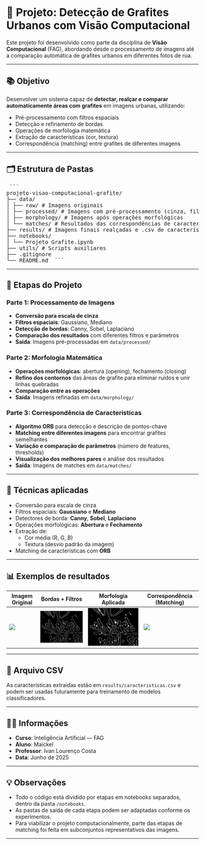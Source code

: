 # 🧠 Projeto: Detecção de Grafites Urbanos com Visão Computacional

Este projeto foi desenvolvido como parte da disciplina de **Visão Computacional** (FAG), abordando desde o processamento de imagens até a comparação automática de grafites urbanos em diferentes fotos de rua.

---

## 📚 Objetivo

Desenvolver um sistema capaz de **detectar, realçar e comparar automaticamente áreas com grafites** em imagens urbanas, utilizando:

- Pré-processamento com filtros espaciais
- Detecção e refinamento de bordas
- Operações de morfologia matemática
- Extração de características (cor, textura)
- Correspondência (matching) entre grafites de diferentes imagens

---

## 🗂️ Estrutura de Pastas

<pre lang="markdown"> ``` 
projeto-visao-computacional-grafite/
├── data/
│ ├── raw/ # Imagens originais
│ ├── processed/ # Imagens com pré-processamento (cinza, filtros, bordas)
│ ├── morphology/ # Imagens após operações morfológicas
│ └── matches/ # Resultados das correspondências de características
├── results/ # Imagens finais realçadas e .csv de características
├── notebooks/
│ └── Projeto Grafite.ipynb
├── utils/ # Scripts auxiliares
├── .gitignore
└── README.md  ``` 
</pre>

---

## 🚦 Etapas do Projeto

### **Parte 1: Processamento de Imagens**
- **Conversão para escala de cinza**
- **Filtros espaciais**: Gaussiano, Mediano
- **Detecção de bordas**: Canny, Sobel, Laplaciano
- **Comparação dos resultados** com diferentes filtros e parâmetros
- **Saída**: Imagens pré-processadas em `data/processed/`

### **Parte 2: Morfologia Matemática**
- **Operações morfológicas**: abertura (opening), fechamento (closing)
- **Refino dos contornos** das áreas de grafite para eliminar ruídos e unir linhas quebradas
- **Comparação entre as operações**
- **Saída**: Imagens refinadas em `data/morphology/`

### **Parte 3: Correspondência de Características**
- **Algoritmo ORB** para detecção e descrição de pontos-chave
- **Matching entre diferentes imagens** para encontrar grafites semelhantes
- **Variação e comparação de parâmetros** (número de features, thresholds)
- **Visualização dos melhores pares** e análise dos resultados
- **Saída**: Imagens de matches em `data/matches/`

---

## 🔧 Técnicas aplicadas

- Conversão para escala de cinza
- Filtros espaciais: **Gaussiano** e **Mediano**
- Detectores de borda: **Canny**, **Sobel**, **Laplaciano**
- Operações morfológicas: **Abertura** e **Fechamento**
- Extração de:
  - Cor média (R, G, B)
  - Textura (desvio padrão da imagem)
- Matching de características com **ORB**

---

## 📊 Exemplos de resultados

| Imagem Original | Bordas + Filtros | Morfologia Aplicada | Correspondência (Matching) |
|-----------------|------------------|---------------------|----------------------------|
| ![](data/raw/IMG8857.jpg) | ![](data/processed/canny_12.jpg) | ![](data/morphology/canny_12.jpg) | ![](data/matches/matches_n800_r65/canny_109_canny_112.jpgcanny_0_canny_1.jpg) |

---

## 📁 Arquivo CSV

As características extraídas estão em `results/caracteristicas.csv` e podem ser usadas futuramente para treinamento de modelos classificadores.

---

## 👨‍🎓 Informações

- **Curso**: Inteligência Artificial — FAG
- **Aluno**: Maickel
- **Professor**: Ivan Lourenço Costa
- **Data**: Junho de 2025

---

## 💡 Observações

- Todo o código está dividido por etapas em notebooks separados, dentro da pasta `/notebooks`.
- As pastas de saída de cada etapa podem ser adaptadas conforme os experimentos.
- Para viabilizar o projeto computacionalmente, parte das etapas de matching foi feita em subconjuntos representativos das imagens.

---
